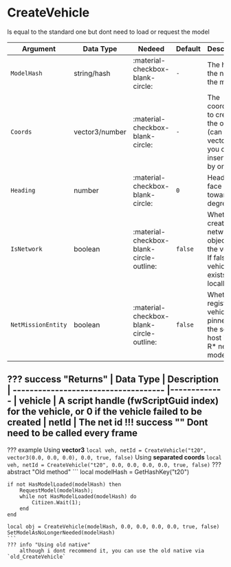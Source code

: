 # CreateVehicle
Is equal to the standard one but dont need to load or request the model

| Argument              | Data Type                            | Nedeed                    | Default         | Description
| ----------------------| ------------------------------------ | ------------------------- |-----------------|-------------
| `ModelHash`                | string/hash | :material-checkbox-blank-circle: | `-` | The hash or the name of the model
| `Coords`                | vector3/number | :material-checkbox-blank-circle: | `-` | The coordinates to create the object (can be an vector3 or you can insert it one by one)
| `Heading`                | number | :material-checkbox-blank-circle: | `0` | Heading to face towards, in degrees.
| `IsNetwork`                | boolean | :material-checkbox-blank-circle-outline: | `false` | Whether to create a network object for the vehicle. If false, the vehicle exists only locally.
| `NetMissionEntity`         | boolean | :material-checkbox-blank-circle-outline: | `false` | Whether to register the vehicle as pinned to the script host in the R* network model.

??? success "Returns"
    | Data Type                            | Description
    | ------------------------------------ |-------------
    | vehicle | A script handle (fwScriptGuid index) for the vehicle, or 0 if the vehicle failed to be created
    | netId | The net id
!!! success ""
    Dont need to be called every frame
---
??? example
    Using **vector3**
    ```
    local veh, netId = CreateVehicle("t20", vector3(0.0, 0.0, 0.0), 0.0, true, false)
    ```
    Using **separated coords**
    ```
    local veh, netId = CreateVehicle("t20", 0.0, 0.0, 0.0, 0.0, true, false)
    ```
??? abstract "Old method"
    ```
    local modelHash = GetHashKey("t20")

    if not HasModelLoaded(modelHash) then
        RequestModel(modelHash);
        while not HasModelLoaded(modelHash) do 
            Citizen.Wait(1); 
        end  
    end
    
    local obj = CreateVehicle(modelHash, 0.0, 0.0, 0.0, 0.0, true, false)
    SetModelAsNoLongerNeeded(modelHash) 
    ```
    ??? info "Using old native"
        although i dont recommend it, you can use the old native via `old_CreateVehicle`